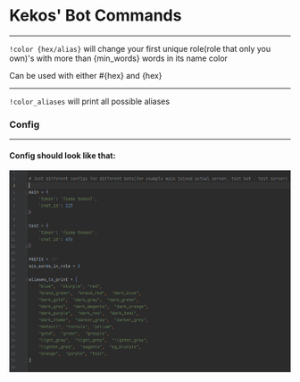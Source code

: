 
# Kekos' Bot Commands

---

`!color {hex/alias}` will change your first unique
role(role that only you own)'s with more than {min_words} words in its name color

Can be used with either #{hex} and {hex}

---

`!color_aliases` will print all possible aliases

### Config

---

#### Config should look like that:

![alt_text](config_example.png)
